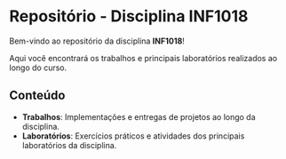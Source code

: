 # Repositório - Disciplina INF1018

Bem-vindo ao repositório da disciplina **INF1018**! 

Aqui você encontrará os trabalhos e principais laboratórios realizados ao longo do curso.

## Conteúdo

- **Trabalhos**: Implementações e entregas de projetos ao longo da disciplina.
- **Laboratórios**: Exercícios práticos e atividades dos principais laboratórios da disciplina.
